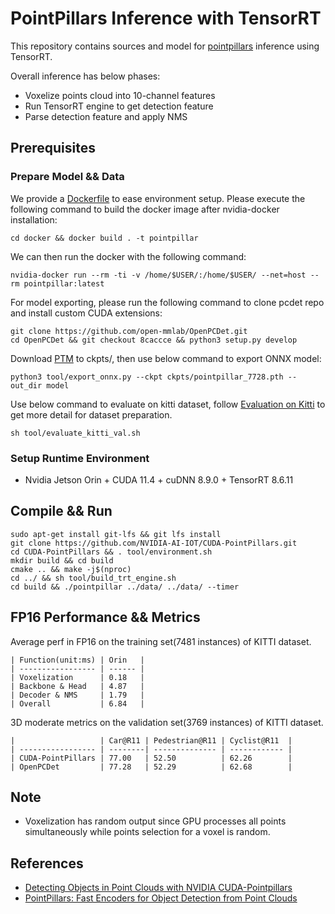 # PointPillars Inference with TensorRT

This repository contains sources and model for [pointpillars](https://arxiv.org/abs/1812.05784) inference using TensorRT.

Overall inference has below phases:

- Voxelize points cloud into 10-channel features
- Run TensorRT engine to get detection feature
- Parse detection feature and apply NMS

## Prerequisites

### Prepare Model && Data

We provide a [Dockerfile](docker/Dockerfile) to ease environment setup. Please execute the following command to build the docker image after nvidia-docker installation:
```
cd docker && docker build . -t pointpillar
```
We can then run the docker with the following command: 
```
nvidia-docker run --rm -ti -v /home/$USER/:/home/$USER/ --net=host --rm pointpillar:latest
```
For model exporting, please run the following command to clone pcdet repo and install custom CUDA extensions:
```
git clone https://github.com/open-mmlab/OpenPCDet.git
cd OpenPCDet && git checkout 8caccce && python3 setup.py develop
```
Download [PTM](https://drive.google.com/file/d/1wMxWTpU1qUoY3DsCH31WJmvJxcjFXKlm/view) to ckpts/, then use below command to export ONNX model:
```
python3 tool/export_onnx.py --ckpt ckpts/pointpillar_7728.pth --out_dir model
```
Use below command to evaluate on kitti dataset, follow [Evaluation on Kitti](tool/eval/README.md) to get more detail for dataset preparation.
```
sh tool/evaluate_kitti_val.sh
```

### Setup Runtime Environment

- Nvidia Jetson Orin + CUDA 11.4 + cuDNN 8.9.0 + TensorRT 8.6.11

## Compile && Run

```shell
sudo apt-get install git-lfs && git lfs install
git clone https://github.com/NVIDIA-AI-IOT/CUDA-PointPillars.git
cd CUDA-PointPillars && . tool/environment.sh
mkdir build && cd build
cmake .. && make -j$(nproc)
cd ../ && sh tool/build_trt_engine.sh
cd build && ./pointpillar ../data/ ../data/ --timer
```

## FP16 Performance && Metrics

Average perf in FP16 on the training set(7481 instances) of KITTI dataset.

```
| Function(unit:ms) | Orin   |
| ----------------- | ------ |
| Voxelization      | 0.18   |
| Backbone & Head   | 4.87   |
| Decoder & NMS     | 1.79   |
| Overall           | 6.84   |
```

3D moderate metrics on the validation set(3769 instances) of KITTI dataset.

```
|                   | Car@R11 | Pedestrian@R11 | Cyclist@R11  | 
| ----------------- | --------| -------------- | ------------ |
| CUDA-PointPillars | 77.00   | 52.50          | 62.26        |
| OpenPCDet         | 77.28   | 52.29          | 62.68        |
```

## Note

- Voxelization has random output since GPU processes all points simultaneously while points selection for a voxel is random.

## References

- [Detecting Objects in Point Clouds with NVIDIA CUDA-Pointpillars](https://developer.nvidia.com/blog/detecting-objects-in-point-clouds-with-cuda-pointpillars/)
- [PointPillars: Fast Encoders for Object Detection from Point Clouds](https://arxiv.org/abs/1812.05784)
